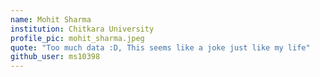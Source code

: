```yaml
---
name: Mohit Sharma
institution: Chitkara University
profile_pic: mohit_sharma.jpeg
quote: "Too much data :D, This seems like a joke just like my life"
github_user: ms10398
---
```

